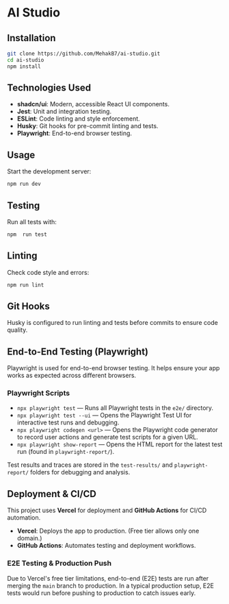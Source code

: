 # AI Studio

## Installation

```bash
git clone https://github.com/MehakB7/ai-studio.git
cd ai-studio
npm install
```

## Technologies Used

- **shadcn/ui**: Modern, accessible React UI components.
- **Jest**: Unit and integration testing.
- **ESLint**: Code linting and style enforcement.
- **Husky**: Git hooks for pre-commit linting and tests.
- **Playwright**: End-to-end browser testing.

## Usage

Start the development server:

```bash
npm run dev
```

## Testing

Run all tests with:

```bash
npm  run test
```

## Linting

Check code style and errors:

```bash
npm run lint
```

## Git Hooks

Husky is configured to run linting and tests before commits to ensure code quality.

## End-to-End Testing (Playwright)

Playwright is used for end-to-end browser testing. It helps ensure your app works as expected across different browsers.

### Playwright Scripts

- `npx playwright test` — Runs all Playwright tests in the `e2e/` directory.
- `npx playwright test --ui` — Opens the Playwright Test UI for interactive test runs and debugging.
- `npx playwright codegen <url>` — Opens the Playwright code generator to record user actions and generate test scripts for a given URL.
- `npx playwright show-report` — Opens the HTML report for the latest test run (found in `playwright-report/`).

Test results and traces are stored in the `test-results/` and `playwright-report/` folders for debugging and analysis.


## Deployment & CI/CD

This project uses **Vercel** for deployment and **GitHub Actions** for CI/CD automation.

- **Vercel**: Deploys the app to production. (Free tier allows only one domain.)
- **GitHub Actions**: Automates testing and deployment workflows.

### E2E Testing & Production Push

Due to Vercel's free tier limitations, end-to-end (E2E) tests are run after merging the `main` branch to production. In a typical production setup, E2E tests would run before pushing to production to catch issues early.
